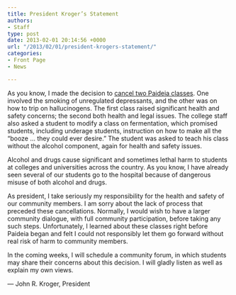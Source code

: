 ```yaml
---
title: President Kroger’s Statement
authors:
- Staff
type: post
date: 2013-02-01 20:14:56 +0000
url: "/2013/02/01/president-krogers-statement/"
categories:
- Front Page
- News

---
```

As you know, I made the decision to [cancel two Paideia classes][1]. One involved the smoking of unregulated depressants, and the other was on how to trip on hallucinogens. The first class raised significant health and safety concerns; the second both health and legal issues. The college staff also asked a student to modify a class on fermentation, which promised students, including underage students, instruction on how to make all the &#8220;booze &#8230; they could ever desire.&#8221; The student was asked to teach his class without the alcohol component, again for health and safety issues.

Alcohol and drugs cause significant and sometimes lethal harm to students at colleges and universities across the country. As you know, I have already seen several of our students go to the hospital because of dangerous misuse of both alcohol and drugs.

As president, I take seriously my responsibility for the health and safety of our community members. I am sorry about the lack of process that preceded these cancellations. Normally, I would wish to have a larger community dialogue, with full community participation, before taking any such steps. Unfortunately, I learned about these classes right before Paideia began and felt I could not responsibly let them go forward without real risk of harm to community members.

In the coming weeks, I will schedule a community forum, in which students may share their concerns about this decision. I will gladly listen as well as explain my own views.

&#8212; John R. Kroger, President

 [1]: http://www.reedquest.org/2013/01/paideia-classes-censored-at-krogers-request/ "Paideia Classes Censored at Kroger’s Request"